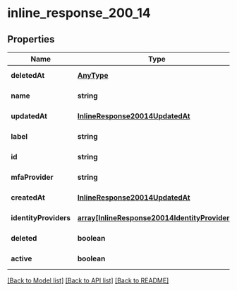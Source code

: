 # inline_response_200_14

## Properties
Name | Type | Description | Notes
------------ | ------------- | ------------- | -------------
**deletedAt** | [**AnyType**](.md) |  | [default to null]
**name** | **string** |  | [default to null]
**updatedAt** | [**InlineResponse20014UpdatedAt**](InlineResponse20014UpdatedAt.md) |  | [default to null]
**label** | **string** |  | [default to null]
**id** | **string** |  | [default to null]
**mfaProvider** | **string** |  | [default to null]
**createdAt** | [**InlineResponse20014UpdatedAt**](InlineResponse20014UpdatedAt.md) |  | [default to null]
**identityProviders** | [**array[InlineResponse20014IdentityProviders]**](InlineResponse20014IdentityProviders.md) |  | [default to null]
**deleted** | **boolean** |  | [default to null]
**active** | **boolean** |  | [default to null]

[[Back to Model list]](../README.md#documentation-for-models) [[Back to API list]](../README.md#documentation-for-api-endpoints) [[Back to README]](../README.md)


